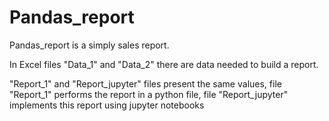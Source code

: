 # Pandas_report

Pandas_report is a simply sales report. 

In Excel files "Data_1" and "Data_2" there are data needed to build a report.

"Report_1" and "Report_jupyter" files present the same values, file "Report_1" performs the report in a python file, file "Report_jupyter" implements this report using jupyter notebooks

